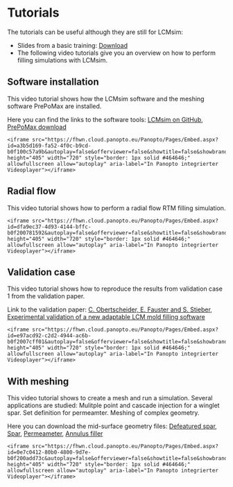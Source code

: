 # Tutorials
The tutorials can be useful although they are still for LCMsim:
- Slides from a basic training: [Download](https://www.obertscheider.com/download/LCMsim_basic_training.pdf)
- The following video tutorials give you an overview on how to perform filling simulations with LCMsim.


## Software installation
This video tutorial shows how the LCMsim software and the meshing software PrePoMax are installed.  

Here you can find the links to the software tools:
[LCMsim on GitHub](https://github.com/obertscheiderfhwn/LCMsim), [PrePoMax download](https://prepomax.fs.um.si/downloads/)

```@raw html
<iframe src="https://fhwn.cloud.panopto.eu/Panopto/Pages/Embed.aspx?id=a3b5d169-fa52-4f0c-b9cd-b0f100c57a9b&autoplay=false&offerviewer=false&showtitle=false&showbrand=false&captions=false&interactivity=all" height="405" width="720" style="border: 1px solid #464646;" allowfullscreen allow="autoplay" aria-label="In Panopto integrierter Videoplayer"></iframe>
```

## Radial flow
This video tutorial shows how to perform a radial flow RTM filling simulation.

```@raw html
<iframe src="https://fhwn.cloud.panopto.eu/Panopto/Pages/Embed.aspx?id=dfa9ec37-4d93-4144-bffc-b0f200781592&autoplay=false&offerviewer=false&showtitle=false&showbrand=false&captions=false&interactivity=all" height="405" width="720" style="border: 1px solid #464646;" allowfullscreen allow="autoplay" aria-label="In Panopto integrierter Videoplayer"></iframe>
```

## Validation case
This video tutorial shows how to reproduce the results from validation case 1 from the validation paper.

Link to the validation paper:
[C. Obertscheider, E. Fauster and S. Stieber, Experimental validation of a new adaptable LCM mold filling software](https://www.tandfonline.com/doi/full/10.1080/20550340.2023.2282310)

```@raw html
<iframe src="https://fhwn.cloud.panopto.eu/Panopto/Pages/Embed.aspx?id=e97acd92-c2d2-4944-ac6b-b0f2007cff01&autoplay=false&offerviewer=false&showtitle=false&showbrand=false&captions=false&interactivity=all" height="405" width="720" style="border: 1px solid #464646;" allowfullscreen allow="autoplay" aria-label="In Panopto integrierter Videoplayer"></iframe>
```

## With meshing
This video tutorial shows to create a mesh and run a simulation. Several applications are studied: Mulitple point and cascade injection for a winglet spar. Set definition for permeamter. Meshing of complex geometry.

Here you can download the mid-surface geometry files:
[Defeatured spar](assets/geom/mesh_spar3.stp), 
[Spar](assets/geom/mesh_spar2.stp),
[Permeameter](assets/geom/mesh_permeameter1.step), 
[Annulus filler](assets/geom/mesh_annulusfiller11.stp)

```@raw html
<iframe src="https://fhwn.cloud.panopto.eu/Panopto/Pages/Embed.aspx?id=0e7c0412-80b0-4800-9d7e-b0f200add73c&autoplay=false&offerviewer=false&showtitle=false&showbrand=false&captions=false&interactivity=all" height="405" width="720" style="border: 1px solid #464646;" allowfullscreen allow="autoplay" aria-label="In Panopto integrierter Videoplayer"></iframe>
```





